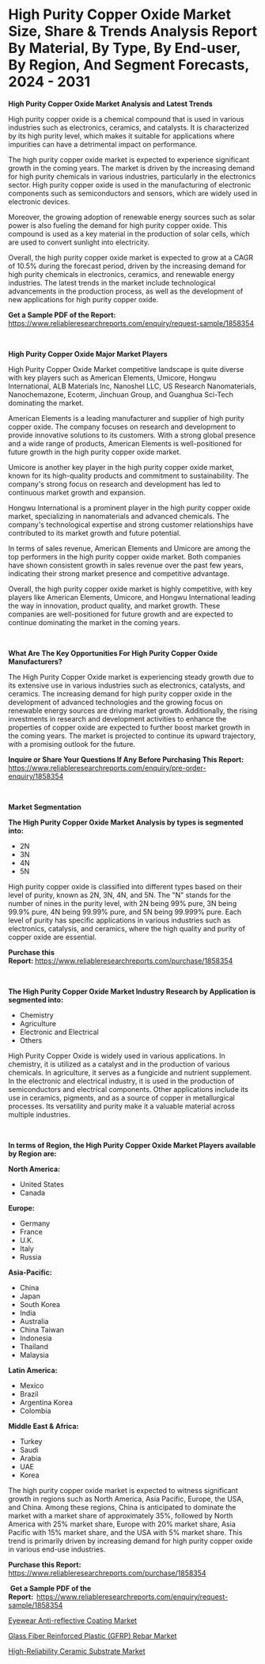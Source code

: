 <p><h1>High Purity Copper Oxide Market Size, Share & Trends Analysis Report By Material, By Type, By End-user, By Region, And Segment Forecasts, 2024 - 2031</h1></p><p><strong>High Purity Copper Oxide Market Analysis and Latest Trends</strong></p>
<p><p>High purity copper oxide is a chemical compound that is used in various industries such as electronics, ceramics, and catalysts. It is characterized by its high purity level, which makes it suitable for applications where impurities can have a detrimental impact on performance.</p><p>The high purity copper oxide market is expected to experience significant growth in the coming years. The market is driven by the increasing demand for high purity chemicals in various industries, particularly in the electronics sector. High purity copper oxide is used in the manufacturing of electronic components such as semiconductors and sensors, which are widely used in electronic devices.</p><p>Moreover, the growing adoption of renewable energy sources such as solar power is also fueling the demand for high purity copper oxide. This compound is used as a key material in the production of solar cells, which are used to convert sunlight into electricity.</p><p>Overall, the high purity copper oxide market is expected to grow at a CAGR of 10.5% during the forecast period, driven by the increasing demand for high purity chemicals in electronics, ceramics, and renewable energy industries. The latest trends in the market include technological advancements in the production process, as well as the development of new applications for high purity copper oxide.</p></p>
<p><strong>Get a Sample PDF of the Report:&nbsp;</strong> <a href="https://www.reliableresearchreports.com/enquiry/request-sample/1858354">https://www.reliableresearchreports.com/enquiry/request-sample/1858354</a></p>
<p>&nbsp;</p>
<p><strong>High Purity Copper Oxide Major Market Players</strong></p>
<p><p>High Purity Copper Oxide Market competitive landscape is quite diverse with key players such as American Elements, Umicore, Hongwu International, ALB Materials Inc, Nanoshel LLC, US Research Nanomaterials, Nanochemazone, Ecoterm, Jinchuan Group, and Guanghua Sci-Tech dominating the market.</p><p>American Elements is a leading manufacturer and supplier of high purity copper oxide. The company focuses on research and development to provide innovative solutions to its customers. With a strong global presence and a wide range of products, American Elements is well-positioned for future growth in the high purity copper oxide market.</p><p>Umicore is another key player in the high purity copper oxide market, known for its high-quality products and commitment to sustainability. The company's strong focus on research and development has led to continuous market growth and expansion.</p><p>Hongwu International is a prominent player in the high purity copper oxide market, specializing in nanomaterials and advanced chemicals. The company's technological expertise and strong customer relationships have contributed to its market growth and future potential.</p><p>In terms of sales revenue, American Elements and Umicore are among the top performers in the high purity copper oxide market. Both companies have shown consistent growth in sales revenue over the past few years, indicating their strong market presence and competitive advantage.</p><p>Overall, the high purity copper oxide market is highly competitive, with key players like American Elements, Umicore, and Hongwu International leading the way in innovation, product quality, and market growth. These companies are well-positioned for future growth and are expected to continue dominating the market in the coming years.</p></p>
<p>&nbsp;</p>
<p><strong>What Are The Key Opportunities For High Purity Copper Oxide Manufacturers?</strong></p>
<p><p>The High Purity Copper Oxide market is experiencing steady growth due to its extensive use in various industries such as electronics, catalysts, and ceramics. The increasing demand for high purity copper oxide in the development of advanced technologies and the growing focus on renewable energy sources are driving market growth. Additionally, the rising investments in research and development activities to enhance the properties of copper oxide are expected to further boost market growth in the coming years. The market is projected to continue its upward trajectory, with a promising outlook for the future.</p></p>
<p><strong>Inquire or Share Your Questions If Any Before Purchasing This Report:</strong> <a href="https://www.reliableresearchreports.com/enquiry/pre-order-enquiry/1858354">https://www.reliableresearchreports.com/enquiry/pre-order-enquiry/1858354</a></p>
<p>&nbsp;</p>
<p><strong>Market Segmentation</strong></p>
<p><strong>The High Purity Copper Oxide Market Analysis by types is segmented into:</strong></p>
<p><ul><li>2N</li><li>3N</li><li>4N</li><li>5N</li></ul></p>
<p><p>High purity copper oxide is classified into different types based on their level of purity, known as 2N, 3N, 4N, and 5N. The "N" stands for the number of nines in the purity level, with 2N being 99% pure, 3N being 99.9% pure, 4N being 99.99% pure, and 5N being 99.999% pure. Each level of purity has specific applications in various industries such as electronics, catalysis, and ceramics, where the high quality and purity of copper oxide are essential.</p></p>
<p><strong>Purchase this Report:&nbsp;</strong><a href="https://www.reliableresearchreports.com/purchase/1858354">https://www.reliableresearchreports.com/purchase/1858354</a></p>
<p>&nbsp;</p>
<p><strong>The High Purity Copper Oxide Market Industry Research by Application is segmented into:</strong></p>
<p><ul><li>Chemistry</li><li>Agriculture</li><li>Electronic and Electrical</li><li>Others</li></ul></p>
<p><p>High Purity Copper Oxide is widely used in various applications. In chemistry, it is utilized as a catalyst and in the production of various chemicals. In agriculture, it serves as a fungicide and nutrient supplement. In the electronic and electrical industry, it is used in the production of semiconductors and electrical components. Other applications include its use in ceramics, pigments, and as a source of copper in metallurgical processes. Its versatility and purity make it a valuable material across multiple industries.</p></p>
<p>&nbsp;</p>
<p><strong>In terms of Region, the High Purity Copper Oxide Market Players available by Region are:</strong></p>
<p>
    <p> <strong> North America: </strong>
        <ul>
            <li>United States</li>
            <li>Canada</li>
        </ul>
        </p> 
    <p> <strong> Europe: </strong>
        <ul>
            <li>Germany</li>
            <li>France</li>
            <li>U.K.</li>
            <li>Italy</li>
            <li>Russia</li>
        </ul>
        </p> 
    <p> <strong> Asia-Pacific: </strong>
        <ul>
            <li>China</li>
            <li>Japan</li>
            <li>South Korea</li>
            <li>India</li>
            <li>Australia</li>
            <li>China Taiwan</li>
            <li>Indonesia</li>
            <li>Thailand</li>
            <li>Malaysia</li>
        </ul>
        </p> 
    <p> <strong> Latin America: </strong>
        <ul>
            <li>Mexico</li>
            <li>Brazil</li>
            <li>Argentina Korea</li>
            <li>Colombia</li>
        </ul>
        </p> 
    <p> <strong> Middle East & Africa: </strong>
        <ul>
            <li>Turkey</li>
            <li>Saudi</li>
            <li>Arabia</li>
            <li>UAE</li>
            <li>Korea</li>
        </ul>
    </p>
    </p>
<p><p>The high purity copper oxide market is expected to witness significant growth in regions such as North America, Asia Pacific, Europe, the USA, and China. Among these regions, China is anticipated to dominate the market with a market share of approximately 35%, followed by North America with 25% market share, Europe with 20% market share, Asia Pacific with 15% market share, and the USA with 5% market share. This trend is primarily driven by increasing demand for high purity copper oxide in various end-use industries.</p></p>
<p><strong>Purchase this Report: </strong><a href="https://www.reliableresearchreports.com/purchase/1858354">https://www.reliableresearchreports.com/purchase/1858354</a></p>
<p>&nbsp;<strong>Get a Sample PDF of the Report:&nbsp;&nbsp;</strong><a href="https://www.reliableresearchreports.com/enquiry/request-sample/1858354">https://www.reliableresearchreports.com/enquiry/request-sample/1858354</a></p>
<p><strong></strong></p>
<p><p><a href="https://github.com/julyju69/Market-Research-Report-List-2/blob/main/eyewear-anti-reflective-coating-market.md">Eyewear Anti-reflective Coating Market</a></p><p><a href="https://github.com/kosella/Market-Research-Report-List-2/blob/main/glass-fiber-reinforced-plastic-gfrp-rebar-market.md">Glass Fiber Reinforced Plastic (GFRP) Rebar Market</a></p><p><a href="https://github.com/nathandecarvalho/Market-Research-Report-List-2/blob/main/high-reliability-ceramic-substrate-market.md">High-Reliability Ceramic Substrate Market</a></p></p>
